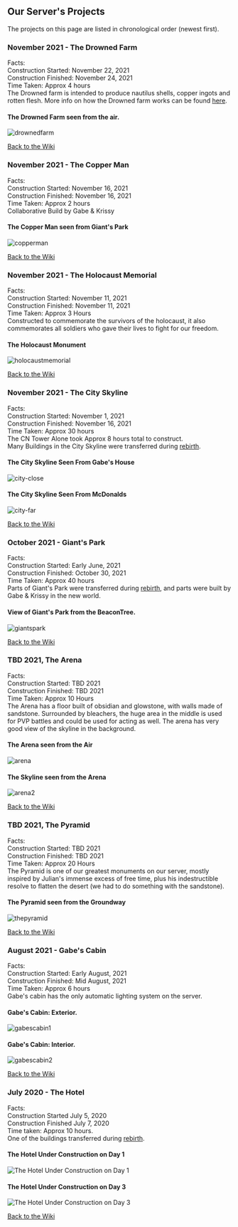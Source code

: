 

## Our Server's Projects
The projects on this page are listed in chronological order (newest first).  

### November 2021 - The Drowned Farm

Facts:  
Construction Started: November 22, 2021  
Construction Finished: November 24, 2021  
Time Taken: Approx 4 hours  
The Drowned farm is intended to produce nautilus shells, copper ingots and rotten flesh. 
More info on how the Drowned farm works can be found [here](/MinecraftServer/wiki/project-info/drownedfarm).

#### The Drowned Farm seen from the air.
![drownedfarm](/MinecraftServer/assets/images/projectimages/drownedfarm.png)

[Back to the Wiki](/MinecraftServer/wiki)

### November 2021 - The Copper Man

Facts:  
Construction Started: November 16, 2021  
Construction Finished: November 16, 2021  
Time Taken: Approx 2 hours  
Collaborative Build by Gabe & Krissy  

#### The Copper Man seen from Giant's Park  
![copperman](/MinecraftServer/assets/images/projectimages/copperman.png)  


[Back to the Wiki](/MinecraftServer/wiki)

### November 2021 - The Holocaust Memorial

Facts:  
Construction Started: November 11, 2021  
Construction Finished: November 11, 2021  
Time Taken: Approx 3 Hours  
Constructed to commemorate the survivors of the holocaust, it also commemorates all soldiers who gave their lives to fight for our freedom.  

#### The Holocaust Monument
![holocaustmemorial](/MinecraftServer/assets/images/projectimages/holocaustmem.png)  

[Back to the Wiki](/MinecraftServer/wiki)  

### November 2021 - The City Skyline

Facts:  
Construction Started: November 1, 2021  
Construction Finished: November 16, 2021  
Time Taken: Approx 30 hours  
The CN Tower Alone took Approx 8 hours total to construct.  
Many Buildings in the City Skyline were transferred during [rebirth](/MinecraftServer/wiki/origin-story#rebirth).  

#### The City Skyline Seen From Gabe's House
![city-close](/MinecraftServer/assets/images/projectimages/city-close.png)

#### The City Skyline Seen From McDonalds
![city-far](/MinecraftServer/assets/images/projectimages/city-far.png)

[Back to the Wiki](/MinecraftServer/wiki)


### October 2021 - Giant's Park

Facts:  
Construction Started: Early June, 2021  
Construction Finished: October 30, 2021  
Time Taken: Approx 40 hours  
Parts of Giant's Park were transferred during [rebirth](/MinecraftServer/wiki/origin-story#rebirth), and parts were built by Gabe & Krissy in the new world.  

#### View of Giant's Park from the BeaconTree.
![giantspark](/MinecraftServer/assets/images/projectimages/giantspark.png)

[Back to the Wiki](/MinecraftServer/wiki)

### TBD 2021, The Arena

Facts:  
Construction Started: TBD 2021  
Construction Finished: TBD 2021  
Time Taken: Approx 10 Hours  
The Arena has a floor built of obsidian and glowstone, with walls made of sandstone. Surrounded by bleachers, the huge area in the middle is used for PVP battles and could be used for acting as well. The arena has very good view of the skyline in the background.  

#### The Arena seen from the Air
![arena](/MinecraftServer/assets/images/projectimages/arena.png)  

#### The Skyline seen from the Arena
![arena2](/MinecraftServer/assets/images/projectimages/arena2.png)  

[Back to the Wiki](/MinecraftServer/wiki)

### TBD 2021, The Pyramid

Facts:  
Construction Started: TBD 2021  
Construction Finished: TBD 2021  
Time Taken: Approx 20 Hours  
The Pyramid is one of our greatest monuments on our server, mostly inspired by Julian's immense excess of free time, plus his indestructible resolve to flatten the desert (we had to do something with the sandstone).  

#### The Pyramid seen from the Groundway
![thepyramid](/MinecraftServer/assets/images/projectimages/thepyramid.png)  

[Back to the Wiki](/MinecraftServer/wiki)

### August 2021 - Gabe's Cabin

Facts:  
Construction Started: Early August, 2021  
Construction Finished: Mid August, 2021  
Time Taken: Approx 6 hours  
Gabe's cabin has the only automatic lighting system on the server.

#### Gabe's Cabin: Exterior.
![gabescabin1](/MinecraftServer/assets/images/projectimages/gabescabin1.png)

#### Gabe's Cabin: Interior.
![gabescabin2](/MinecraftServer/assets/images/projectimages/gabescabin2.png)

[Back to the Wiki](/MinecraftServer/wiki)


### July 2020 - The Hotel
Facts:  
Construction Started July 5, 2020  
Construction Finished July 7, 2020  
Time taken: Approx 10 hours.  
One of the buildings transferred during [rebirth](/MinecraftServer/wiki/origin-story#rebirth).
#### The Hotel Under Construction on Day 1
![The Hotel Under Construction on Day 1](/MinecraftServer/assets/images/projectimages/hotel-construct-1.png)

#### The Hotel Under Construction on Day 3
![The Hotel Under Construction on Day 3](/MinecraftServer/assets/images/projectimages/hotel-construct-2.png)

[Back to the Wiki](/MinecraftServer/wiki)




